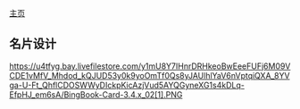 [主页](BingBookCN.md)

## 名片设计 ##

https://u4tfyg.bay.livefilestore.com/y1mU8Y7IHnrDRHkeoBwEeeFUFj6M09VCDE1vMfV_Mhdod_kQJUD53y0k9yoOmTf0Qs8yJAUlhlYaV6nVptqiQXA_8YVga-U-Ft_QhflCDOSWWyDIckpKicAzjVud5AYQGyneXG1s4kDLq-EfpHJ_em6sA/BingBook-Card-3.4.x_02[1].PNG